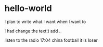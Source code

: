 # hello-world
I plan to write what I want when I want to

I had change the text:)
add ..

listen to the radio
17:04
china football
it is loser
